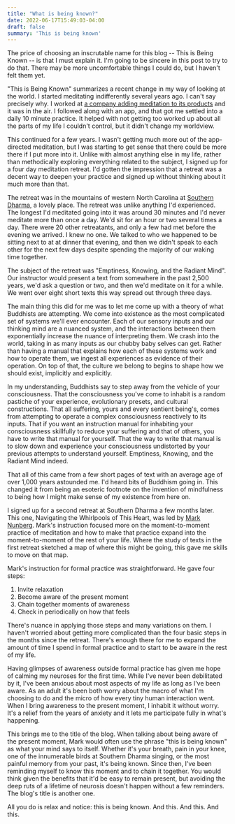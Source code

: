 ```yaml
---
title: "What is being known?"
date: 2022-06-17T15:49:03-04:00
draft: false
summary: 'This is being known'
---
```

The price of choosing an inscrutable name for this blog -- This is Being Known -- is that I must explain it. I'm going to be sincere in this post to try to do that. There may be more uncomfortable things I could do, but I haven't felt them yet.

"This is Being Known" summarizes a recent change in my way of looking at the world. I started meditating indifferently several years ago. I can't say precisely why. I worked at [a company adding meditation to its products](https://www.fitbit.com/) and it was in the air. I followed along with an app, and that got me settled into a daily 10 minute practice. It helped with not getting too worked up about all the parts of my life I couldn't control, but it didn't change my worldview.

This continued for a few years. I wasn't getting much more out of the app-directed meditation, but I was starting to get sense that there could be more there if I put more into it. Unlike with almost anything else in my life, rather than methodically exploring everything related to the subject, I signed up for a four day meditation retreat. I'd gotten the impression that a retreat was a decent way to deepen your practice and signed up without thinking about it much more than that.

The retreat was in the mountains of western North Carolina at [Southern Dharma](https://www.southerndharma.org), a lovely place. The retreat was unlike anything I'd experienced. The longest I'd meditated going into it was around 30 minutes and I'd never meditate more than once a day. We'd sit for an hour or two several times a day. There were 20 other retreatants, and only a few had met before the evening we arrived. I knew no one. We talked to who we happened to be sitting next to at at dinner that evening, and then we didn't speak to each other for the next few days despite spending the majority of our waking time together.

The subject of the retreat was "Emptiness, Knowing, and the Radiant Mind". Our instructor would present a text from somewhere in the past 2,500 years, we'd ask a question or two, and then we'd meditate on it for a while. We went over eight short texts this way spread out through three days.

The main thing this did for me was to let me come up with a theory of what Buddhists are attempting. We come into existence as the most complicated set of systems we'll ever encounter. Each of our sensory inputs and our thinking mind are a nuanced system, and the interactions between them exponentially increase the nuance of interpreting them. We crash into the world, taking in as many inputs as our chubby baby selves can get. Rather than having a manual that explains how each of these systems work and how to operate them, we ingest all experiences as evidence of their operation. On top of that, the culture we belong to begins to shape how we should exist, implicitly and explicitly.

In my understanding, Buddhists say to step away from the vehicle of your consciousness. That the consciousness you've come to inhabit is a random pastiche of your experience, evolutionary presets, and cultural constructions. That all suffering, yours and every sentient being's, comes from attempting to operate a complex consciousness reactively to its inputs. That if you want an instruction manual for inhabiting your consciousness skillfully to reduce your suffering and that of others, you have to write that manual for yourself. That the way to write that manual is to slow down and experience your consciousness undistorted by your previous attempts to understand yourself. Emptiness, Knowing, and the Radiant Mind indeed.

That all of this came from a few short pages of text with an average age of over 1,000 years astounded me. I'd heard bits of Buddhism going in. This changed it from being an esoteric footnote on the invention of mindfulness to being how I might make sense of my existence from here on.

I signed up for a second retreat at Southern Dharma a few months later. This one, Navigating the Whirlpools of This Heart, was led by [Mark Nunberg](https://commongroundmeditation.org/about/teachers-and-leaders/teachers/mark-nunberg-guiding-teacher/). Mark's instruction focused more on the moment-to-moment practice of meditation and how to make that practice expand into the moment-to-moment of the rest of your life. Where the study of texts in the first retreat sketched a map of where this might be going, this gave me skills to move on that map.

Mark's instruction for formal practice was straightforward. He gave four steps:
1. Invite relaxation
2. Become aware of the present moment
3. Chain together moments of awareness
4. Check in periodically on how that feels

There's nuance in applying those steps and many variations on them. I haven't worried about getting more complicated than the four basic steps in the months since the retreat. There's enough there for me to expand the amount of time I spend in formal practice and to start to be aware in the rest of my life.

Having glimpses of awareness outside formal practice has given me hope of calming my neuroses for the first time. While I've never been debilitated by it, I've been anxious about most aspects of my life as long as I've been aware. As an adult it's been both worry about the macro of what I'm choosing to do and the micro of how every tiny human interaction went. When I bring awareness to the present moment, I inhabit it without worry. It's a relief from the years of anxiety and it lets me participate fully in what's happening.

This brings me to the title of the blog. When talking about being aware of the present moment, Mark would often use the phrase "this is being known" as what your mind says to itself. Whether it's your breath, pain in your knee, one of the innumerable birds at Southern Dharma singing, or the most painful memory from your past, it's being known. Since then, I've been reminding myself to know this moment and to chain it together. You would think given the benefits that it'd be easy to remain present, but avoiding the deep ruts of a lifetime of neurosis doesn't happen without a few reminders. The blog's title is another one.

All you do is relax and notice: this is being known. And this. And this. And this.
